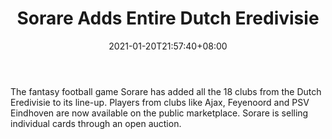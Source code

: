 ﻿---
title: "Sorare Adds Entire Dutch Eredivisie"
date: 2021-01-20T21:57:40+08:00
lastmod: 2021-01-20T16:45:40+08:00
draft: false
authors: ["Davida"]
description: "The fantasy football game Sorare has added all the 18 clubs from the Dutch Eredivisie to its line-up. Players from clubs like Ajax, Feyenoord and PSV Eindhoven are now available on the public marketplace. Sorare is selling individual cards through an open auction."
featuredImage: "sorare-adds-entire-dutch-eredivisie.png"
tags: ["Virtual World","Play to Earn"]
categories: ["news"]
news: ["Virtual World"]
weight: 
lightgallery: true
pinned: false
recommend: false
recommend1: false
---

The fantasy football game Sorare has added all the 18 clubs from the Dutch Eredivisie to its line-up. Players from clubs like Ajax, Feyenoord and PSV Eindhoven are now available on the public marketplace. Sorare is selling individual cards through an open auction.

<!--more-->

